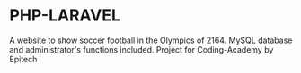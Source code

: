 # PHP-LARAVEL
A website to show soccer football in the Olympics of 2164. MySQL database and administrator's functions included. Project for Coding-Academy by Epitech
